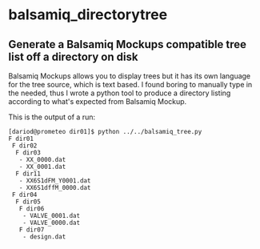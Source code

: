 # balsamiq_directorytree
## Generate a Balsamiq Mockups compatible tree list off a directory on disk

Balsamiq Mockups allows you to display trees but it has its own language for the tree source, which is text based.
I found boring to manually type in the needed, thus I wrote a python tool to produce a directory listing according to what's expected from Balsamiq Mockup.

This is the output of a run:
```
[dariod@prometeo dir01]$ python ../../balsamiq_tree.py
F dir01
 F dir02
  F dir03
   - XX_0000.dat
   - XX_0001.dat
  F dir11
   - XX6S1dFM_Y0001.dat
   - XX6S1dffM_0000.dat
 F dir04
  F dir05
   F dir06
    - VALVE_0001.dat
    - VALVE_0000.dat
   F dir07
    - design.dat
```
